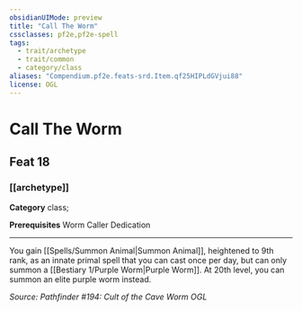 ```yaml
---
obsidianUIMode: preview
title: "Call The Worm"
cssclasses: pf2e,pf2e-spell
tags:
  - trait/archetype
  - trait/common
  - category/class
aliases: "Compendium.pf2e.feats-srd.Item.qf25HIPLdGVjui88"
license: OGL
---
```

# Call The Worm
## Feat 18
### [[archetype]]

**Category** class; 



**Prerequisites** Worm Caller Dedication
* * *
You gain [[Spells/Summon Animal|Summon Animal]], heightened to 9th rank, as an innate primal spell that you can cast once per day, but can only summon a [[Bestiary 1/Purple Worm|Purple Worm]]. At 20th level, you can summon an elite purple worm instead.

*Source: Pathfinder #194: Cult of the Cave Worm*
*OGL*